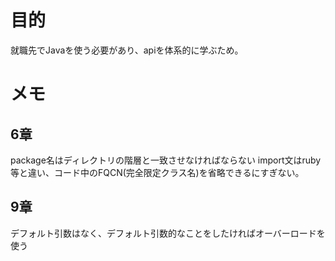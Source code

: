 # 目的
就職先でJavaを使う必要があり、apiを体系的に学ぶため。
# メモ
## 6章
package名はディレクトリの階層と一致させなければならない
import文はruby等と違い、コード中のFQCN(完全限定クラス名)を省略できるにすぎない。
## 9章
デフォルト引数はなく、デフォルト引数的なことをしたければオーバーロードを使う